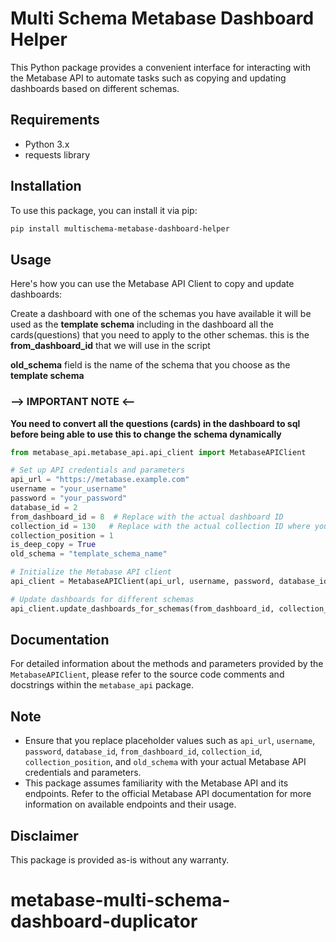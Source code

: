 # Multi Schema Metabase Dashboard Helper

This Python package provides a convenient interface for interacting with the Metabase API to automate tasks such as copying and updating dashboards based on different schemas.

## Requirements

- Python 3.x
- requests library

## Installation

To use this package, you can install it via pip:

```bash
pip install multischema-metabase-dashboard-helper
```

## Usage

Here's how you can use the Metabase API Client to copy and update dashboards:

Create a dashboard with one of the schemas you have available it will be used as the **template schema**
including in the dashboard all the cards(questions) that you need to apply to the other schemas.
this is the **from_dashboard_id** that we will use in the script 

**old_schema** field is the name of the schema that you choose as the **template schema**

### **--> IMPORTANT NOTE <--**

**You need to convert all the questions (cards) in the dashboard to sql before being able to use this to change the schema dynamically**

```python
from metabase_api.metabase_api.api_client import MetabaseAPIClient

# Set up API credentials and parameters
api_url = "https://metabase.example.com"
username = "your_username"
password = "your_password"
database_id = 2
from_dashboard_id = 8  # Replace with the actual dashboard ID
collection_id = 130   # Replace with the actual collection ID where you want to place the copied dashboard
collection_position = 1
is_deep_copy = True
old_schema = "template_schema_name"

# Initialize the Metabase API client
api_client = MetabaseAPIClient(api_url, username, password, database_id)

# Update dashboards for different schemas
api_client.update_dashboards_for_schemas(from_dashboard_id, collection_id, collection_position, is_deep_copy, old_schema)
```

## Documentation

For detailed information about the methods and parameters provided by the `MetabaseAPIClient`, please refer to the source code comments and docstrings within the `metabase_api` package.

## Note

- Ensure that you replace placeholder values such as `api_url`, `username`, `password`, `database_id`, `from_dashboard_id`, `collection_id`, `collection_position`, and `old_schema` with your actual Metabase API credentials and parameters.
- This package assumes familiarity with the Metabase API and its endpoints. Refer to the official Metabase API documentation for more information on available endpoints and their usage.

## Disclaimer

This package is provided as-is without any warranty.
# metabase-multi-schema-dashboard-duplicator
